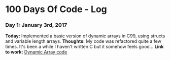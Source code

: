 # 100 Days Of Code - Log

### Day 1: January 3rd, 2017

**Today:** Implemented a basic version of dynamic arrays in C99, using structs and variable length arrays.
**Thoughts:** My code was refactored quite a few times. It's been a while I haven't written C but it somehow feels good...
**Link to work:** [Dynamic Array code](https://github.com/fuzzytern/cs-study/blob/master/dynArray.c)
